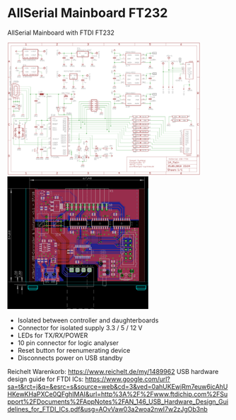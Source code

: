 # AllSerial Mainboard FT232
AllSerial Mainboard with FTDI FT232

<img src="1A_MAIN_SCHEM.png" height="300"><img src="1A_MAIN_BOARD.png" height="300">

* Isolated between controller and daughterboards
* Connector for isolated supply 3.3 / 5 / 12 V
* LEDs for TX/RX/POWER
* 10 pin connector for logic analyser
* Reset button for reenumerating device
* Disconnects power on USB standby

Reichelt Warenkorb: https://www.reichelt.de/my/1489962
USB hardware design guide for FTDI ICs: https://www.google.com/url?sa=t&rct=j&q=&esrc=s&source=web&cd=3&ved=0ahUKEwjRm7euw6jcAhUHKewKHaPXCe0QFghIMAI&url=http%3A%2F%2Fwww.ftdichip.com%2FSupport%2FDocuments%2FAppNotes%2FAN_146_USB_Hardware_Design_Guidelines_for_FTDI_ICs.pdf&usg=AOvVaw03a2woa2nwI7w2zJgOb3nb